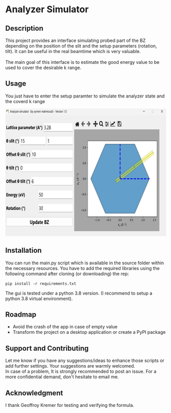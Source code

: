 # Analyzer Simulator


## Description
This project provides an interface simulating probed part of the BZ depending on the position of the slit and the setup parameters (rotation, tilt). It can be useful in the real beamtime which is very valuable. 
<br>  
The main goal of this interface is to estimate the good energy value to be used to cover the desirable k range.

## Usage
You just have to enter the setup paramter to simulate the analyzer state and the coverd k range

<img src="screenshot_app.png"
     alt="gui" class="center" width="600" height="400" />


## Installation
You can run the main.py script which is available in the source folder within the necessary resources. You have to add the required libraries using the following command after cloning (or downloading) the rep:
```console
pip install -r requirements.txt
```
The gui is tested under a python 3.8 version. (I recommend to setup a python 3.8 virtual environment).

## Roadmap
 <ul>
  <li>Avoid the crash of the app in case of empty value</li>
  <li>Transform the project on a desktop application or create a PyPI package</li>
</ul> 

## Support and Contributing
Let me know if you have any suggestions/ideas to enhance those scripts or add further settings. Your suggestions are warmly welcomed.
<br>
In case of a problem, It is strongly recommended to post an issue. For a more confidential demand, don't hesitate to email me.

## Acknowledgment
I thank Geoffroy Kremer for testing and verifying the formula.  




